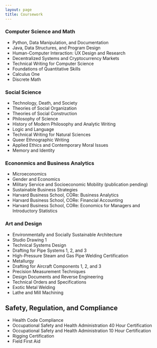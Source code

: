 ```yaml
---
layout: page
title: Coursework
---
```


### Computer Science and Math
* Python, Data Manipulation, and Documentation
* Java, Data Structures, and Program Design
* Human-Computer Interaction: UX Design and Research
* Decentralized Systems and Cryptocurrency Markets
* Technical Writing for Computer Science
* Foundations of Quantitative Skills
* Calculus One
* Discrete Math

### Social Science
* Technology, Death, and Society
* Theories of Social Organization
* Theories of Social Construction
* Philosophy of Science 
* History of Modern Philosophy and Analytic Writing
* Logic and Language
* Technical Writing for Natural Sciences
* Queer Ethnographic Writing
* Applied Ethics and Contemporary Moral Issues
* Memory and Identity

### Econonmics and Business Analytics
* Microeconomics
* Gender and Economics
* Military Service and Socioeconomic Mobility (publication pending)
* Sustainable Business Strategies
* Harvard Business School, CORe: Business Analytics 
* Harvard Business School, CORe: Financial Accounting
* Harvard Business School, CORe: Economics for Managers and Introductory Statistics

### Art and Design
* Environmentally and Socially Sustainable Architecture
* Studio Drawing 1
* Technical Systems Design 
* Drafting for Pipe Systems 1, 2, and 3
* High-Pressure Steam and Gas Pipe Welding Certification
* Metallurgy
* Drafting for Aircraft Components 1, 2, and 3
* Precision Measurement Techniques
* Design Documents and Reverse Engineering 
* Technical Orders and Specifications
* Exotic Metal Welding
* Lathe and Mill Machining 


## Safety, Regulation, and Compliance
* Health Code Compliance
* Occupational Safety and Health Administration 40 Hour Certification
* Occupational Safety and Health Administration 10 Hour Certification
* Rigging Certification
* Field First Aid 

